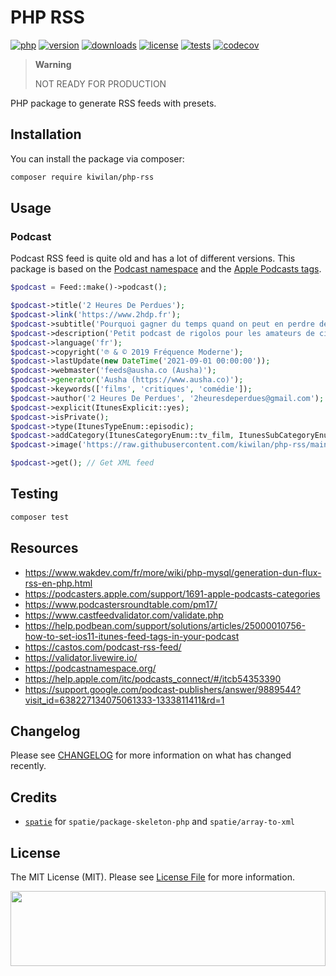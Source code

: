# PHP RSS

[![php][php-version-src]][php-version-href]
[![version][version-src]][version-href]
[![downloads][downloads-src]][downloads-href]
[![license][license-src]][license-href]
[![tests][tests-src]][tests-href]
[![codecov][codecov-src]][codecov-href]

> **Warning**
>
> NOT READY FOR PRODUCTION

PHP package to generate RSS feeds with presets.

## Installation

You can install the package via composer:

```bash
composer require kiwilan/php-rss
```

## Usage

### Podcast

Podcast RSS feed is quite old and has a lot of different versions. This package is based on the [Podcast namespace](https://podcastnamespace.org/) and the [Apple Podcasts tags](https://help.apple.com/itc/podcasts_connect/#/itcb54353390).

```php
$podcast = Feed::make()->podcast();

$podcast->title('2 Heures De Perdues');
$podcast->link('https://www.2hdp.fr');
$podcast->subtitle('Pourquoi gagner du temps quand on peut en perdre devant de mauvais films ?');
$podcast->description('Petit podcast de rigolos pour les amateurs de cinéma. Pourquoi gagner du temps quand on peut en perdre devant de mauvais films');
$podcast->language('fr');
$podcast->copyright('℗ & © 2019 Fréquence Moderne');
$podcast->lastUpdate(new DateTime('2021-09-01 00:00:00'));
$podcast->webmaster('feeds@ausha.co (Ausha)');
$podcast->generator('Ausha (https://www.ausha.co)');
$podcast->keywords(['films', 'critiques', 'comédie']);
$podcast->author('2 Heures De Perdues', '2heuresdeperdues@gmail.com');
$podcast->explicit(ItunesExplicit::yes);
$podcast->isPrivate();
$podcast->type(ItunesTypeEnum::episodic);
$podcast->addCategory(ItunesCategoryEnum::tv_film, ItunesSubCategoryEnum::tv_films_film_reviews);
$podcast->image('https://raw.githubusercontent.com/kiwilan/php-rss/main/tests/examples/folder.jpeg');

$podcast->get(); // Get XML feed
```

## Testing

```bash
composer test
```

## Resources

-   <https://www.wakdev.com/fr/more/wiki/php-mysql/generation-dun-flux-rss-en-php.html>
-   <https://podcasters.apple.com/support/1691-apple-podcasts-categories>
-   <https://www.podcastersroundtable.com/pm17/>
-   <https://www.castfeedvalidator.com/validate.php>
-   <https://help.podbean.com/support/solutions/articles/25000010756-how-to-set-ios11-itunes-feed-tags-in-your-podcast>
-   <https://castos.com/podcast-rss-feed/>
-   <https://validator.livewire.io/>
-   <https://podcastnamespace.org/>
-   <https://help.apple.com/itc/podcasts_connect/#/itcb54353390>
-   <https://support.google.com/podcast-publishers/answer/9889544?visit_id=638227134075061333-1333811411&rd=1>

## Changelog

Please see [CHANGELOG](CHANGELOG.md) for more information on what has changed recently.

## Credits

-   [`spatie`](https://github.com/spatie) for `spatie/package-skeleton-php` and `spatie/array-to-xml`

## License

The MIT License (MIT). Please see [License File](LICENSE.md) for more information.

[<img src="https://user-images.githubusercontent.com/48261459/201463225-0a5a084e-df15-4b11-b1d2-40fafd3555cf.svg" height="120rem" width="100%" />](https://github.com/kiwilan)

[version-src]: https://img.shields.io/packagist/v/kiwilan/php-rss.svg?style=flat-square&colorA=18181B&colorB=777BB4
[version-href]: https://packagist.org/packages/kiwilan/php-rss
[php-version-src]: https://img.shields.io/static/v1?style=flat-square&label=PHP&message=v8.1&color=777BB4&logo=php&logoColor=ffffff&labelColor=18181b
[php-version-href]: https://www.php.net/
[downloads-src]: https://img.shields.io/packagist/dt/kiwilan/php-rss.svg?style=flat-square&colorA=18181B&colorB=777BB4
[downloads-href]: https://packagist.org/packages/kiwilan/php-rss
[license-src]: https://img.shields.io/github/license/kiwilan/php-rss.svg?style=flat-square&colorA=18181B&colorB=777BB4
[license-href]: https://github.com/kiwilan/php-rss/blob/main/README.md
[tests-src]: https://img.shields.io/github/actions/workflow/status/kiwilan/php-rss/run-tests.yml?branch=main&label=tests&style=flat-square&colorA=18181B
[tests-href]: https://packagist.org/packages/kiwilan/php-rss
[codecov-src]: https://codecov.io/gh/kiwilan/php-rss/branch/main/graph/badge.svg?token=mAcu8oCEM9
[codecov-href]: https://codecov.io/gh/kiwilan/php-rss
